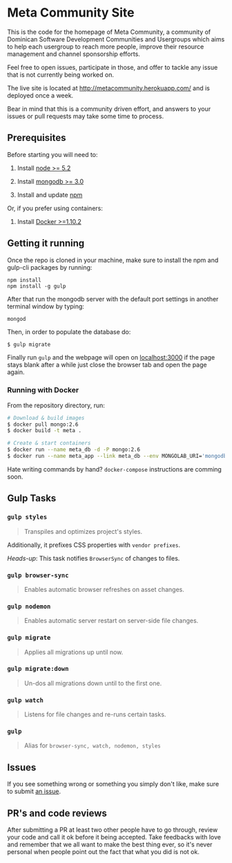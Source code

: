 # Meta Community Site

This is the code for the homepage of Meta Community, a community of Dominican Software Development Communities and Usergroups which aims to help each usergroup to reach more people, improve their resource management and channel sponsorship efforts.

Feel free to open issues, participate in those, and offer to tackle any issue that is not currently being worked on.

The live site is located at http://metacommunity.herokuapp.com/ and is deployed once a week.

Bear in mind that this is a community driven effort, and answers to your issues or pull requests may take some time to process.

## Prerequisites

Before starting you will need to:

1. Install [node >= 5.2](https://nodejs.org/)

2. Install [mongodb >= 3.0](https://docs.mongodb.org/manual/installation/)

3. Install and update [npm](http://blog.npmjs.org/post/85484771375/how-to-install-npm)

Or, if you prefer using containers:

1. Install [Docker >=1.10.2](https://docker.com)

## Getting it running

Once the repo is cloned in your machine, make sure to install the npm and gulp-cli packages by running:
```
npm install
npm install -g gulp
```
After that run the mongodb server with the default port settings in another terminal window by typing:
```
mongod
```
Then, in order to populate the database do:
```sh
$ gulp migrate
```
Finally run `gulp` and the webpage will open on [localhost:3000](localhost:3000) if the page stays blank after a while just close the browser tab and open the page again.

### Running with Docker

From the repository directory, run:

```sh
# Download & build images
$ docker pull mongo:2.6
$ docker build -t meta .

# Create & start containers
$ docker run --name meta_db -d -P mongo:2.6
$ docker run --name meta_app --link meta_db --env MONGOLAB_URI='mongodb://meta_db:${META_DB_PORT_27017_TCP_PORT}' -p 3004:3004 -t meta gulp migrate && npm start
```

Hate writing commands by hand? `docker-compose` instructions are comming soon.

## Gulp Tasks

### `gulp styles`
> Transpiles and optimizes project's styles.

Additionally, it prefixes CSS properties with `vendor prefixes`.

*Heads-up*: This task notifies `BrowserSync` of changes to files.

### `gulp browser-sync`
> Enables automatic browser refreshes on asset changes.

### `gulp nodemon`
> Enables automatic server restart on server-side file changes.

### `gulp migrate`
> Applies all migrations up until now.

### `gulp migrate:down`
> Un-dos all migrations down until to the first one.

### `gulp watch`
> Listens for file changes and re-runs certain tasks.

### `gulp`
> Alias for `browser-sync, watch, nodemon, styles`

## Issues

If you see something wrong or something you simply don't like, make sure to submit [an issue](https://github.com/xpostudio4/metacommunity/issues/).

## PR's and code reviews

After submitting a PR at least two other people have to go through, review your code and call it ok before it being accepted. Take feedbacks with love and remember that we all want to make the best thing ever, so it's never personal when people point out the fact that what you did is not ok.
